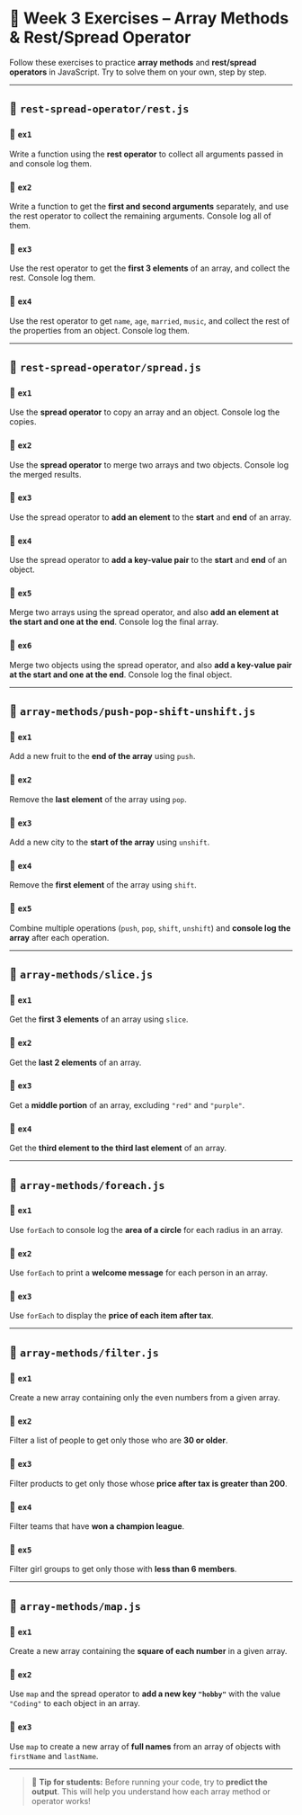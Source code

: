 
# 🧩 Week 3 Exercises – Array Methods & Rest/Spread Operator

Follow these exercises to practice **array methods** and **rest/spread operators** in JavaScript. Try to solve them on your own, step by step.

---

## 📁 `rest-spread-operator/rest.js`

### 🔹 `ex1`

Write a function using the **rest operator** to collect all arguments passed in and console log them.

### 🔹 `ex2`

Write a function to get the **first and second arguments** separately, and use the rest operator to collect the remaining arguments. Console log all of them.

### 🔹 `ex3`

Use the rest operator to get the **first 3 elements** of an array, and collect the rest. Console log them.

### 🔹 `ex4`

Use the rest operator to get `name`, `age`, `married`, `music`, and collect the rest of the properties from an object. Console log them.

---

## 📁 `rest-spread-operator/spread.js`

### 🔹 `ex1`

Use the **spread operator** to copy an array and an object. Console log the copies.

### 🔹 `ex2`

Use the **spread operator** to merge two arrays and two objects. Console log the merged results.

### 🔹 `ex3`

Use the spread operator to **add an element** to the **start** and **end** of an array.

### 🔹 `ex4`

Use the spread operator to **add a key-value pair** to the **start** and **end** of an object.

### 🔹 `ex5`

Merge two arrays using the spread operator, and also **add an element at the start and one at the end**. Console log the final array.

### 🔹 `ex6`

Merge two objects using the spread operator, and also **add a key-value pair at the start and one at the end**. Console log the final object.

---

## 📁 `array-methods/push-pop-shift-unshift.js`

### 🔹 `ex1`

Add a new fruit to the **end of the array** using `push`.

### 🔹 `ex2`

Remove the **last element** of the array using `pop`.

### 🔹 `ex3`

Add a new city to the **start of the array** using `unshift`.

### 🔹 `ex4`

Remove the **first element** of the array using `shift`.

### 🔹 `ex5`

Combine multiple operations (`push`, `pop`, `shift`, `unshift`) and **console log the array** after each operation.

---

## 📁 `array-methods/slice.js`

### 🔹 `ex1`

Get the **first 3 elements** of an array using `slice`.

### 🔹 `ex2`

Get the **last 2 elements** of an array.

### 🔹 `ex3`

Get a **middle portion** of an array, excluding `"red"` and `"purple"`.

### 🔹 `ex4`

Get the **third element to the third last element** of an array.

---

## 📁 `array-methods/foreach.js`

### 🔹 `ex1`

Use `forEach` to console log the **area of a circle** for each radius in an array.

### 🔹 `ex2`

Use `forEach` to print a **welcome message** for each person in an array.

### 🔹 `ex3`

Use `forEach` to display the **price of each item after tax**.

---

## 📁 `array-methods/filter.js`

### 🔹 `ex1`

Create a new array containing only the even numbers from a given array.

### 🔹 `ex2`

Filter a list of people to get only those who are **30 or older**.

### 🔹 `ex3`

Filter products to get only those whose **price after tax is greater than 200**.

### 🔹 `ex4`

Filter teams that have **won a champion league**.

### 🔹 `ex5`

Filter girl groups to get only those with **less than 6 members**.

---

## 📁 `array-methods/map.js`

### 🔹 `ex1`

Create a new array containing the **square of each number** in a given array.

### 🔹 `ex2`

Use `map` and the spread operator to **add a new key `"hobby"`** with the value `"Coding"` to each object in an array.

### 🔹 `ex3`

Use `map` to create a new array of **full names** from an array of objects with `firstName` and `lastName`.

---

> 🔹 **Tip for students:** Before running your code, try to **predict the output**. This will help you understand how each array method or operator works!
>
